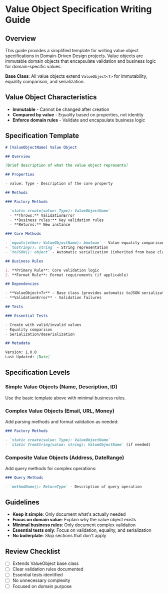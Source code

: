 # Value Object Specification Writing Guide

## Overview

This guide provides a simplified template for writing value object specifications in Domain-Driven Design projects. Value objects are immutable domain objects that encapsulate validation and business logic for domain-specific values.

**Base Class**: All value objects extend `ValueObject<T>` for immutability, equality comparison, and serialization.

## Value Object Characteristics

- **Immutable** - Cannot be changed after creation
- **Compared by value** - Equality based on properties, not identity
- **Enforce domain rules** - Validate and encapsulate business logic

## Specification Template

```markdown
# [ValueObjectName] Value Object

## Overview

[Brief description of what the value object represents]

## Properties

- value: Type - Description of the core property

## Methods

### Factory Methods

- `static create(value: Type): ValueObjectName`
  - **Throws:** ValidationError
  - **Business rules:** Key validation rules
  - **Returns:** New instance

### Core Methods

- `equals(other: ValueObjectName): boolean` - Value equality comparison
- `toString(): string` - String representation
- `toJSON(): object` - Automatic serialization (inherited from base class)

## Business Rules

1. **Primary Rule**: Core validation logic
2. **Format Rule**: Format requirements (if applicable)

## Dependencies

- **ValueObject<T>** - Base class (provides automatic toJSON serialization)
- **ValidationError** - Validation failures

## Tests

### Essential Tests

- Create with valid/invalid values
- Equality comparison
- Serialization/deserialization

## Metadata

Version: 1.0.0
Last Updated: [Date]
```

## Specification Levels

### Simple Value Objects (Name, Description, ID)

Use the basic template above with minimal business rules.

### Complex Value Objects (Email, URL, Money)

Add parsing methods and format validation as needed:

```markdown
### Factory Methods

- `static create(value: Type): ValueObjectName`
- `static fromString(value: string): ValueObjectName` (if needed)
```

### Composite Value Objects (Address, DateRange)

Add query methods for complex operations:

```markdown
### Query Methods

- `methodName(): ReturnType` - Description of query operation
```

## Guidelines

- **Keep it simple**: Only document what's actually needed
- **Focus on domain value**: Explain why the value object exists
- **Minimal business rules**: Only document complex validation
- **Essential tests only**: Focus on validation, equality, and serialization
- **No boilerplate**: Skip sections that don't apply

## Review Checklist

- [ ] Extends ValueObject<T> base class
- [ ] Clear validation rules documented
- [ ] Essential tests identified
- [ ] No unnecessary complexity
- [ ] Focused on domain purpose
